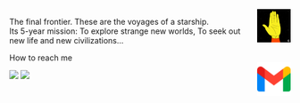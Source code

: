 <img src="https://raw.githubusercontent.com/KatlenVanessa/KatlenVanessa/master/200w.gif" align=right width="60px" > 

The final frontier. These are the voyages of a starship.<br>
Its 5-year mission: To explore strange new worlds, To seek out new life and new civilizations...

How to reach me<br>
<img src="https://raw.githubusercontent.com/KatlenVanessa/KatlenVanessa/master/5968534.png" align=right width="60px" > 

<img width="400px" src="https://github-readme-stats.vercel.app/api?username=KatlenVanessa&show_icons=true&hide_border=true&&count_private=true&include_all_commits=true&theme=dark" /> 
<img width="400px" src="https://github-readme-stats.vercel.app/api/top-langs/?username=KatlenVanessa&theme=dark" />

